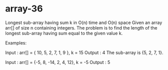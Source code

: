 # array-36
Longest sub-array having sum k in O(n) time and O(n) space
Given an array arr[] of size n containing integers. The problem is to find the length of the longest sub-array having sum equal to the given value k.

Examples:

Input : arr[] = { 10, 5, 2, 7, 1, 9 }, 
            k = 15
Output : 4
The sub-array is {5, 2, 7, 1}.

Input : arr[] = {-5, 8, -14, 2, 4, 12},
            k = -5
Output : 5
